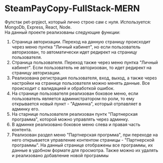 # SteamPayCopy-FullStack-MERN
Фулстак pet-prpject, который лично строю сам с нуля. Используется: MongoDb, Express, React, Node. <Br>
На данный проекте реализованы следующие функции:
1. Страница авторизации. Переход на данную страницу происходит через меню пунтка "Личный кабинет", но если пользователь авторизован, то автоматически идет редирект на страницу пользователя.
2. Страница пользователя. Переход также через меню пунтка "Личный кабинет". Если пользователь не авторизован, то идет редирект на страницу авторизации.
3. Реализована регистрация пользователя, вход, выход, а также через настройки на странице пользователя можно менять данные. Все происходит с валидацией и обработкой ошибок.
4. На странице пользователя реализован боковое меню, если пользователь является администратором по роли, то ему открывается новый пункт - "Админка", который отрпавляет в админку его.
5. На старнице пользователя реализован пунтк "Партнерская программа", которой можно управлять через админку.
6. В админке реализовано боковое меню слева и правая часть контента.
7. Реализован раздел меню "Партнерская прогрмма", при переходе на него открывается управление контентом страницы - "Партнерской программы". На данный странице отображены все программы, их данные в удобном формате для просмотра. Также можно их удалять и реализовано добавление новой программы
